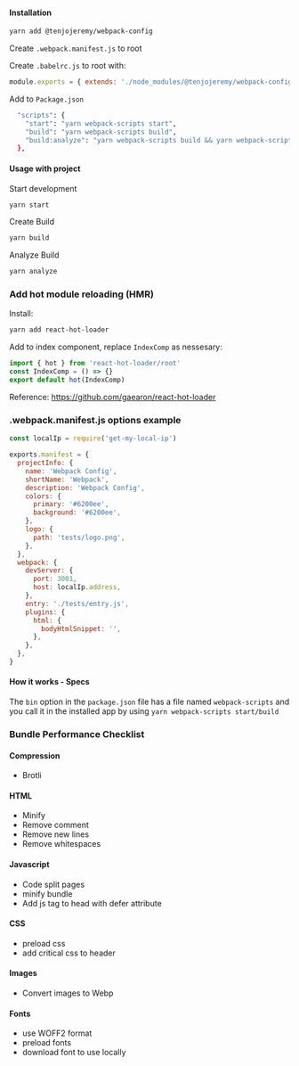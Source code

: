 #### Installation

```sh
yarn add @tenjojeremy/webpack-config
```

Create `.webpack.manifest.js` to root

Create `.babelrc.js` to root with:

```js
module.exports = { extends: './node_modules/@tenjojeremy/webpack-config/.babelrc' }
```

Add to `Package.json`

```sh
  "scripts": {
    "start": "yarn webpack-scripts start",
    "build": "yarn webpack-scripts build",
    "build:analyze": "yarn webpack-scripts build && yarn webpack-scripts analyze",
  },
```

#### Usage with project

Start development

```sh
yarn start
```

Create Build

```sh
yarn build
```

Analyze Build

```sh
yarn analyze
```

### Add hot module reloading (HMR)

Install:

```sh
yarn add react-hot-loader
```

Add to index component, replace `IndexComp` as nessesary:

```js
import { hot } from 'react-hot-loader/root'
const IndexComp = () => {}
export default hot(IndexComp)
```

Reference: https://github.com/gaearon/react-hot-loader

### .webpack.manifest.js options example

```js
const localIp = require('get-my-local-ip')

exports.manifest = {
  projectInfo: {
    name: 'Webpack Config',
    shortName: 'Webpack',
    description: 'Webpack Config',
    colors: {
      primary: '#6200ee',
      background: '#6200ee',
    },
    logo: {
      path: 'tests/logo.png',
    },
  },
  webpack: {
    devServer: {
      port: 3001,
      host: localIp.address,
    },
    entry: './tests/entry.js',
    plugins: {
      html: {
        bodyHtmlSnippet: '',
      },      
    },
  },
}
```

#### How it works - Specs

The `bin` option in the `package.json` file has a file named `webpack-scripts` and you call it in the installed app by using `yarn webpack-scripts start/build`

### Bundle Performance Checklist

#### Compression

- Brotli

#### HTML

- Minify
- Remove comment
- Remove new lines
- Remove whitespaces

#### Javascript

- Code split pages
- minify bundle
- Add js tag to head with defer attribute

#### CSS

- preload css
- add critical css to header

#### Images

- Convert images to Webp

#### Fonts

- use WOFF2 format
- preload fonts
- download font to use locally
